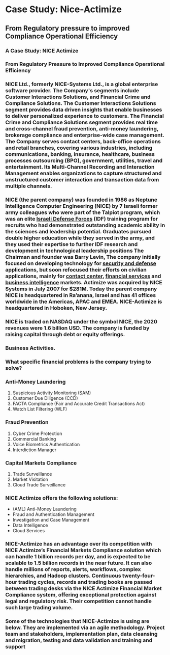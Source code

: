 # Case Study: Nice-Actimize


## From Regulatory pressure to improved Compliance Operational Efficiency

### A Case Study: NICE Actimize

### From Regulatory Pressure to Improved Compliance Operational Efficiency

### NICE Ltd., formerly NICE-Systems Ltd., is a global enterprise software provider. The Company's segments include Customer Interactions Solutions, and Financial Crime and Compliance Solutions. The Customer Interactions Solutions segment provides data driven insights that enable businesses to deliver personalized experience to customers. The Financial Crime and Compliance Solutions segment provides real time and cross-channel fraud prevention, anti-money laundering, brokerage compliance and enterprise-wide case management. The Company serves contact centers, back-office operations and retail branches, covering various industries, including communications, banking, insurance, healthcare, business processes outsourcing (BPO), government, utilities, travel and entertainment. Its Multi-Channel Recording and Interaction Management enables organizations to capture structured and unstructured customer interaction and transaction data from multiple channels.

### NICE (the parent company) was founded in 1986 as Neptune Intelligence Computer Engineering (NICE) by 7 Israeli former army colleagues who were part of the Talpiot program, which was an elite [Israeli Defense Forces](https://en.wikipedia.org/wiki/Israeli_Defense_Forces "Israeli Defense Forces") (IDF) training program for recruits who had demonstrated outstanding academic ability in the sciences and leadership potential. Graduates pursued double higher education while they served in the army, and they used their expertise to further IDF research and development in technological leadership positions The Chairman and founder was Barry Levin, The company initially focused on developing technology for [security and defense](https://en.wikipedia.org/w/index.php?title=Security_and_defense&action=edit&redlink=1 "Security and defense (page does not exist)") applications, but soon refocused their efforts on civilian applications, mainly for [contact center](https://en.wikipedia.org/wiki/Call_center "Call center"), [financial services](https://en.wikipedia.org/wiki/Financial_services "Financial services") and [business intelligence](https://en.wikipedia.org/wiki/Business_intelligence "Business intelligence") markets. Actimize was acquired by NICE Systems in July 2007 for $281M. Today the parent company NICE is headquartered in Ra’anana, Israel and has 41 offices worldwide in the Americas, APAC and EMEA. NICE-Actimize is headquartered in Hoboken, New Jersey.

### NICE is traded on NASDAQ under the symbol NICE, the 2020 revenues were 1.6 billion USD. The company is funded by raising capital through debt or equity offerings.

### Business Activities.

### What specific financial problems is the company trying to solve?

### Anti-Money Laundering
 1. Suspicious Activity Monitoring (SAM)
 2. Customer Due Diligence (CCD)
 3. FACTA Compliance (Fair and Accurate Credit Transactions Act)
 4. Watch List Filtering (WLF)

### Fraud Prevention
 1. Cyber Crime Protection
 2. Commercial Banking
 3. Voice Biometrics Authentication
 4. Interdiction Manager

### Capital Markets Compliance

 1. Trade Surveillance
 2. Market Visitation
 3. Cloud Trade Surveillance

### NICE Actimize offers the following solutions:

 - (AML) Anti-Money Laundering
 - Fraud and Authentication Management
 - Investigation and Case Management
 - Data Intelligence
 - Cloud Services

### NICE-Actimize has an advantage over its competition with NICE Actimize’s Financial Markets Compliance solution which can handle 1 billion records per day, and is expected to  be scalable to 1.5 billion records in the near future. It can also handle millions of reports, alerts, workflows, complex hierarchies, and Hadoop clusters. Continuous twenty-four-hour trading cycles, records and trading books are passed between trading desks via the NICE Actimize Financial Market Compliance system, offering exceptional protection against legal and regulatory risk. Their competition cannot handle such large trading volume.

### Some of the technologies that NICE-Actimize is using are below. They are implemented via an agile methodology. Project team and stakeholders, implementation plan, data cleansing and migration, testing and data validation and training and support



